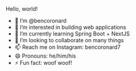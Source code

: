 Hello, world!
- 👋 I’m @bencoronard
- 👀 I’m interested in building web applications
- 🌱 I’m currently learning Spring Boot + NextJS
- 💞️ I’m looking to collaborate on many things
- 📫 Reach me on Instagram: bencoronard7
- 😄 Pronouns: he/him/his
- ⚡ Fun fact: woof woof!

<!---
bencoronard/bencoronard is a ✨ special ✨ repository because its `README.md` (this file) appears on your GitHub profile.
You can click the Preview link to take a look at your changes.
--->
